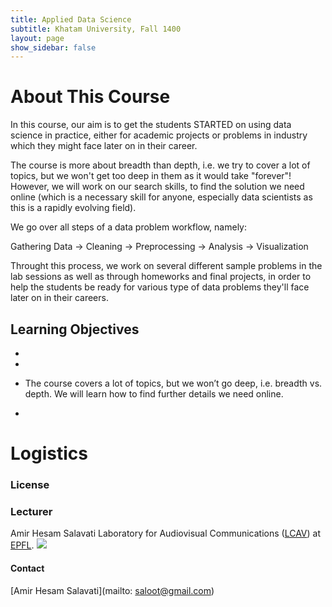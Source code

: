 ```yaml
---
title: Applied Data Science
subtitle: Khatam University, Fall 1400
layout: page
show_sidebar: false
---
```


# About This Course
In this course, our aim is to get the students STARTED on using data science in practice, either for academic projects or problems in industry which they might face later on in their career. 

The course is more about breadth than depth, i.e. we try to cover a lot of topics, but we won't get too deep in them as it would take "forever"! However, we will work on our search skills, to find the solution we need online (which is a necessary skill for anyone, especially data scientists as this is a rapidly evolving field).

We go over all steps of a data problem workflow, namely: 

Gathering Data → Cleaning → Preprocessing → Analysis → Visualization 

Throught this process, we work on several different sample problems in the lab sessions as well as through homeworks and final projects, in order to help the students be ready for various type of data problems they'll face later on in their careers.

## Learning Objectives
* 
* 

* The course covers a lot of topics, but we won’t go deep, i.e. breadth vs. depth. We will learn how to find further details we need online.


* 

# Logistics


### License

### Lecturer
Amir Hesam Salavati
Laboratory for Audiovisual Communications ([LCAV](http://lcav.epfl.ch)) at 
[EPFL](http://www.epfl.ch).
<img src="http://lcav.epfl.ch/files/content/sites/lcav/files/images/Home/LCAV_anim_200.gif">


#### Contact
[Amir Hesam Salavati](mailto: saloot@gmail.com) <br>


